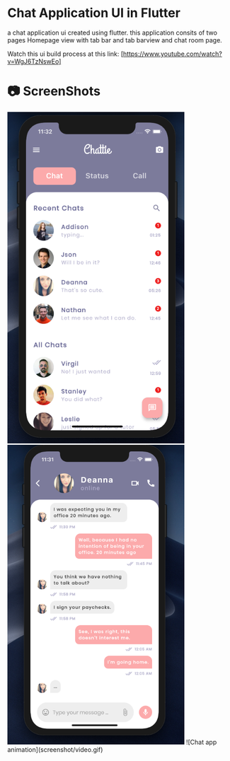# Chat Application UI in Flutter
a chat application ui created using flutter. this application consits of two pages Homepage view with tab bar and tab barview and chat room page.

Watch this ui build process at this link: [https://www.youtube.com/watch?v=WgJ6TzNswEo]

# 📷 ScreenShots
<img src="screenshot/app-screen-1.png" width="400">
<img src="screenshot/app-screen-2.png" width="400"> 
![Chat app animation](screenshot/video.gif)
